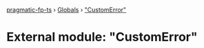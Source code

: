 [pragmatic-fp-ts](../README.md) › [Globals](../globals.md) › ["CustomError"](_customerror_.md)

# External module: "CustomError"


